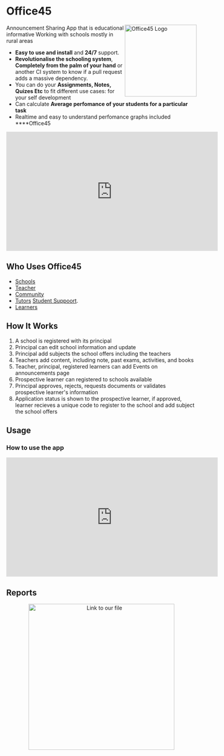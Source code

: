 # Office45 

<img src="https://amandlaomnotho.co.za/wp-content/uploads/ultimatemember/1/profile_photo-190x190.jpg?1696348136" align="right"
     alt="Office45 Logo" width="190" height="190">

Announcement Sharing App that is educational informative
Working with schools mostly in rural areas

* **Easy to use and install** and **24/7** support.
* **Revolutionalise the schooling system**, **Completely from the palm of your hand**
  or another CI system to know if a pull request adds a massive dependency.
* You can do your **Assignments, Notes, Quizes Etc** to fit different use cases: for your self development
* Can calculate **Average perfomance of your students for a particular task** 
* Realtime and easy to understand perfomance graphs included ****Office45 

<iframe width="560" height="315" src="https://www.youtube.com/embed/hKNj4aJ9F6s?si=FCfCUULUJp0GKpI0" title="YouTube video player" frameborder="0" allow="accelerometer; autoplay; clipboard-write; encrypted-media; gyroscope; picture-in-picture; web-share" allowfullscreen></iframe>



## Who Uses Office45

* [Schools](https://dbe.gov.za)
* [Teacher](https://dbe.gov.za)
* [Community](https://dbe.gov.za)
* [Tutors](https://dbe.gov.za) 
  [Student Suppoort](https://office45.co.za).
* [Learners](https://office45.co.za) 


## How It Works

1. A school is registered with its principal
2. Principal can edit school information and update
3. Principal add subjects the school offers including the teachers
4. Teachers add content, including note, past exams, activities, and books
5. Teacher, principal, registered learners can add Events on announcements page
6. Prospective learner can registered to schools available
7. Principal approves, rejects, requests documents or validates prospective learner's information
8. Application status is shown to the prospective learner, if approved, learner recieves a unique code to register to
   the school and add subject the school offers


## Usage

### How to use the app



<iframe width="560" height="315" src="https://www.youtube.com/embed/hKNj4aJ9F6s?si=FCfCUULUJp0GKpI0" title="YouTube video player" frameborder="0" allow="accelerometer; autoplay; clipboard-write; encrypted-media; gyroscope; picture-in-picture; web-share" allowfullscreen></iframe>


## Reports

<p align="center">
<img src="http://amandlaomnotho.co.za/wp-content/uploads/2023/10/map.png"
  alt="Link to our file"
   height="386">
</p>

